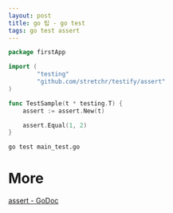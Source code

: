 ```yaml
---
layout: post
title: go 팁 - go test
tags: go test assert
---
```


```go
package	firstApp

import (
        "testing"
        "github.com/stretchr/testify/assert"
)

func TestSample(t * testing.T) {
	assert := assert.New(t)

	assert.Equal(1, 2)
}
```

```
go test main_test.go
```


# More
[assert - GoDoc](https://godoc.org/github.com/stretchr/testify/assert)
